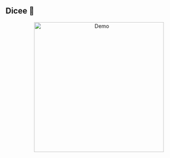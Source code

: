 ## Dicee 🎲

<p align="center">
  <img src="screenshots/dicee-demo.png" width="350" alt="Demo" />
</p>
